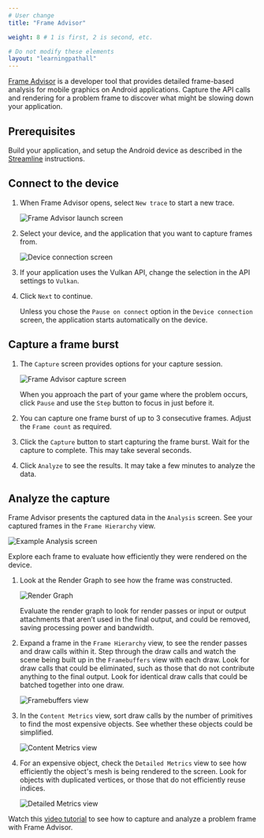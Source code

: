 ```yaml
---
# User change
title: "Frame Advisor"

weight: 8 # 1 is first, 2 is second, etc.

# Do not modify these elements
layout: "learningpathall"
---
```

[Frame Advisor](https://developer.arm.com/Tools%20and%20Software/Frame%20Advisor) is a developer tool that provides detailed frame-based analysis for mobile graphics on Android applications. Capture the API calls and rendering for a problem frame to discover what might be slowing down your application.

## Prerequisites

Build your application, and setup the Android device as described in the [Streamline](../streamline) instructions.

## Connect to the device

1. When Frame Advisor opens, select `New trace` to start a new trace.

   ![Frame Advisor launch screen](images/fa_launch_screen.png)

1. Select your device, and the application that you want to capture frames from.

   ![Device connection screen](images/fa_connect.png)

1. If your application uses the Vulkan API, change the selection in the API settings to `Vulkan`.

1. Click `Next` to continue.

   Unless you chose the `Pause on connect` option in the `Device connection` screen, the application starts automatically on the device.

## Capture a frame burst

1. The `Capture` screen provides options for your capture session.

   ![Frame Advisor capture screen](images/fa_capture.png)

   When you approach the part of your game where the problem occurs, click `Pause` and use the `Step` button to focus in just before it.

1. You can capture one frame burst of up to 3 consecutive frames. Adjust the `Frame count` as required.

1. Click the `Capture` button to start capturing the frame burst. Wait for the capture to complete. This may take several seconds.

1. Click `Analyze` to see the results. It may take a few minutes to analyze the data.

## Analyze the capture

Frame Advisor presents the captured data in the `Analysis` screen. See your captured frames in the `Frame Hierarchy` view.

![Example Analysis screen](images/fa_example_analysis_screen_1-1.png)

Explore each frame to evaluate how efficiently they were rendered on the device.

1. Look at the Render Graph to see how the frame was constructed.

    ![Render Graph](images/fa_render_graph.png)

    Evaluate the render graph to look for render passes or input or output attachments that aren’t used in the final output, and could be removed, saving processing power and bandwidth.

1. Expand a frame in the `Frame Hierarchy` view, to see the render passes and draw calls within it. Step through the draw calls and watch the scene being built up in the `Framebuffers` view with each draw. Look for draw calls that could be eliminated, such as those that do not contribute anything to the final output. Look for identical draw calls that could be batched together into one draw.

    ![Framebuffers view](images/fa_frame_buffer_view.png)

1. In the `Content Metrics` view, sort draw calls by the number of primitives to find the most expensive objects. See whether these objects could be simplified.

    ![Content Metrics view](images/fa_content_metrics.png)

1. For an expensive object, check the `Detailed Metrics` view to see how efficiently the object's mesh is being rendered to the screen. Look for objects with duplicated vertices, or those that do not efficiently reuse indices.

    ![Detailed Metrics view](images/fa_detailed_metrics_view.png)

Watch this [video tutorial](https://developer.arm.com/Additional%20Resources/Video%20Tutorials/Capture%20and%20analyze%20a%20problem%20frame%20with%20Frame%20Advisor) to see how to capture and analyze a problem frame with Frame Advisor.

